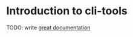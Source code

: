 # Introduction to cli-tools

TODO: write [great documentation](http://jacobian.org/writing/what-to-write/)
